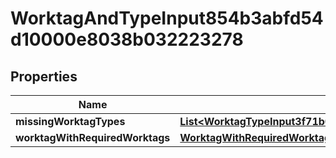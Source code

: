 

# WorktagAndTypeInput854b3abfd54d10000e8038b032223278


## Properties

Name | Type | Description | Notes
------------ | ------------- | ------------- | -------------
**missingWorktagTypes** | [**List&lt;WorktagTypeInput3f71b007c34610000e0bb926bf370056&gt;**](WorktagTypeInput3f71b007c34610000e0bb926bf370056.md) |  |  [optional]
**worktagWithRequiredWorktags** | [**WorktagWithRequiredWorktags854b3abfd54d10000e8038f3ed3f3279**](WorktagWithRequiredWorktags854b3abfd54d10000e8038f3ed3f3279.md) |  |  [optional]




